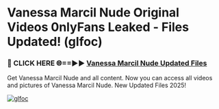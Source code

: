 # Vanessa Marcil Nude Original Videos 0nlyFans Leaked - Files Updated! (glfoc)

<h3>🔴 CLICK HERE 🌐==►► <a href="https://tinyurl.com/52m3yx9h" rel="nofollow">Vanessa Marcil Nude Updated Files</a></h3>

Get Vanessa Marcil Nude and all content. Now you can access all videos and pictures of Vanessa Marcil Nude. New Updated Files 2025!

[![glfoc](https://i.imgur.com/TnHtlc8.gif)](https://tinyurl.com/52m3yx9h)
